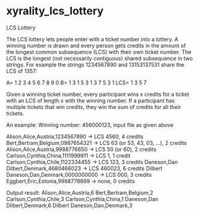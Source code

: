 # xyrality_lcs_lottery
LCS Lottery

The LCS lottery lets people enter with a ticket number into a lottery. 
A winning number is drawn and every person gets credits in the amount of the longest common subsequence (LCS) 
with their own ticket number.
The LCS is the longest (not necessarily contiguous) shared subsequence in two strings.
For example the strings 1234567890 and 13153137531 share the LCS of 1357:

A= 1 2 3 4 5 6 7 8 9 0
B= 1 3 1 5 3 1 3 7 5 3 1
LCS= 1 3 5 7

Given a winning ticket number, every participant wins x credits for a ticket with an
LCS of length x with the winning number. If a participant has multiple tickets that win credits, 
they win the sum of credits for all their tickets.

An example: Winning number: 456000123, input file as given above

Alison,Alice,Austria,1234567890 -> LCS 4560, 4 credits
Bert,Bertram,Belgium,0987654321 -> LCS 63 (or 53, 43, 03, ...), 2 credits
Alison,Alice,Austria,9988776650 -> LCS 50 (or 60), 2 credits
Carlson,Cynthia,China,1111999911 -> LCS 1, 1 credit
Carlson,Cynthia,Chile,1122334455 -> LCS 123, 3 credits
Daneson,Dan Dilbert,Denmark,4680468023 -> LCS 460023, 6 credits
Dilbert Daneson,Dan,Denmark,0000000000 -> LCS 000, 3 credits
Eggbert,Eric,Estonia,9988778899 -> none, 0 credits

Output result:
Alison,Alice,Austria,6
Bert,Bertram,Belgium,2
Carlson,Cynthia,Chile,3
Carlson,Cynthia,China,1
Daneson,Dan Dilbert,Denmark,6
Dilbert Daneson,Dan,Denmark,3
